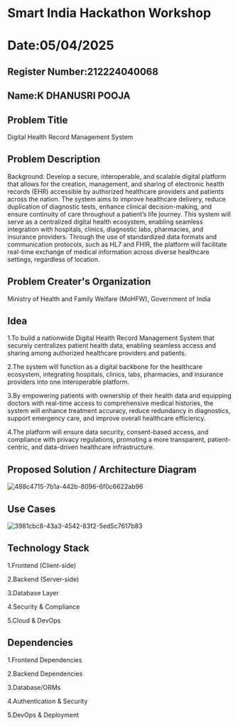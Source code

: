 # Smart India Hackathon Workshop
# Date:05/04/2025
## Register Number:212224040068
## Name:K DHANUSRI POOJA
## Problem Title
Digital Health Record Management System
## Problem Description
Background:
Develop a secure, interoperable, and scalable digital platform that allows for the creation, management, and sharing of electronic health records (EHR) accessible by authorized healthcare providers and patients across the nation. The system aims to improve healthcare delivery, reduce duplication of diagnostic tests, enhance clinical decision-making, and ensure continuity of care throughout a patient’s life journey.
This system will serve as a centralized digital health ecosystem, enabling seamless integration with hospitals, clinics, diagnostic labs, pharmacies, and insurance providers. Through the use of standardized data formats and communication protocols, such as HL7 and FHIR, the platform will facilitate real-time exchange of medical information across diverse healthcare settings, regardless of location.


## Problem Creater's Organization
Ministry of Health and Family Welfare (MoHFW), Government of India 

## Idea

1.To build a nationwide Digital Health Record Management System that securely centralizes patient health data, enabling seamless access and sharing among authorized healthcare providers and patients. 


2.The system will function as a digital backbone for the healthcare ecosystem, integrating hospitals, clinics, labs, pharmacies, and insurance providers into one interoperable platform. 


3.By empowering patients with ownership of their health data and equipping doctors with real-time access to comprehensive medical histories, the system will enhance treatment accuracy, reduce redundancy in diagnostics, support emergency care, and improve overall healthcare efficiency. 


4.The platform will ensure data security, consent-based access, and compliance with privacy regulations, promoting a more transparent, patient-centric, and data-driven healthcare infrastructure.


## Proposed Solution / Architecture Diagram

![488c4715-7b1a-442b-8096-6f0c6622ab96](https://github.com/user-attachments/assets/1bbdbf42-07e2-42bb-8a84-5c37dcd911e2)


## Use Cases

![3981cbc8-43a3-4542-83f2-5ed5c7617b83](https://github.com/user-attachments/assets/db7ccef6-2bee-48cb-b2fd-1dd6800a9b93)


## Technology Stack

1.Frontend (Client-side)

2.Backend (Server-side)

3.Database Layer

4.Security & Compliance

5.Cloud & DevOps

## Dependencies

1.Frontend Dependencies

2.Backend Dependencies

3.Database/ORMs

4.Authentication & Security

5.DevOps & Deployment

